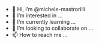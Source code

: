 - 👋 Hi, I’m @michele-mastrorilli
- 👀 I’m interested in ...
- 🌱 I’m currently learning ...
- 💞️ I’m looking to collaborate on ...
- 📫 How to reach me ...

<!---
michele-mastrorilli/michele-mastrorilli is a ✨ special ✨ repository because its `README.md` (this file) appears on your GitHub profile.
You can click the Preview link to take a look at your changes.
--->
